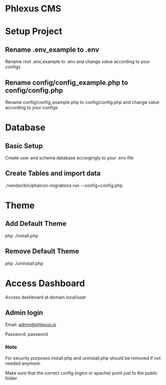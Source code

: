 # Phlexus CMS

# Setup Project

## Rename .env_example to .env

Rename root .env_example to .env and change value according to your configs

## Rename config/config_example.php to config/config.php

Rename config/config_example.php to config/config.php and change value according to your configs

# Database

## Basic Setup

Create user and schema database accorgingly to your .env file

## Create Tables and import data

./vendor/bin/phalcon-migrations run --config=config.php

# Theme

## Add Default Theme

php ./install.php

## Remove Default Theme

php ./uninstall.php

# Access Dashboard

Access dashboard at domain.local/user

## Admin login

Email: admin@phlexus.io

Password: password

### Note

For security purposes install.php and uninstall.php should be removed if not needed anymore.

Make sure that the correct config (nginx or apache) point just to the public folder